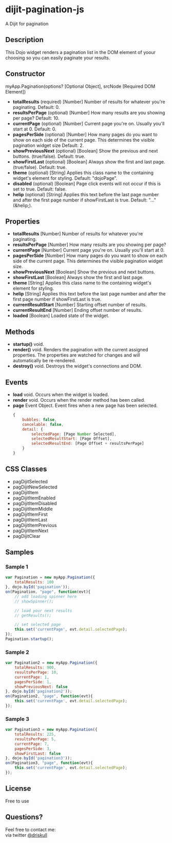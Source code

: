 # dijit-pagination-js
A Dijit for pagination

## Description
This Dojo widget renders a pagination list in the DOM element of yoour choosing so you can easily paginate your results.

## Constructor
myApp.Pagination(options? [Optional Object], srcNode [Required DOM Element])
- **totalResults** (required) [Number] Number of results for whatever you're paginating. Default: 0.
- **resultsPerPage** (optional) [Number] How many results are you showing per page? Default: 10.
- **currentPage** (optional) [Number] Current page you're on. Usually you'll start at 0. Default: 0.
- **pagesPerSide** (optional) [Number] How many pages do you want to show on each side of the current page. This determines the visible pagination widget size Default: 2.
- **showPreviousNext** (optional) [Boolean] Show the previous and next buttons. (true/false). Default: true.
- **showFirstLast** (optional) [Boolean] Always show the first and last page. (true/false). Default: true.
- **theme** (optional) [String] Applies this class name to the containing widget's element for styling. Default: "dojoPage".
- **disabled** (optional) [Boolean] Page click events will not occur if this is set to true. Default: false.
- **helip** (optional) [String] Applies this text before the last page number and after the first page number if showFirstLast is true. Default: "..." (&helip;).

## Properties
- **totalResults** [Number] Number of results for whatever you're paginating.
- **resultsPerPage** [Number] How many results are you showing per page?
- **currentPage** [Number] Current page you're on. Usually you'll start at 0.
- **pagesPerSide** [Number] How many pages do you want to show on each side of the current page. This determines the visible pagination widget size.
- **showPreviousNext** [Boolean] Show the previous and next buttons.
- **showFirstLast** [Boolean] Always show the first and last page.
- **theme** [String] Applies this class name to the containing widget's element for styling.
- **helip** [String] Applies this text before the last page number and after the first page number if showFirstLast is true.
- **currentResultStart** [Number] Starting offset number of results.
- **currentResultEnd** [Number] Ending offset number of results.
- **loaded**  [Boolean] Loaded state of the widget.

## Methods
- **startup()** void.
- **render()** void. Renders the pagination with the current assigned properties. The properties are watched for changes and will automatically be re-rendered.
- **destroy()** void. Destroys the widget's connections and DOM.

## Events
- **load** void. Occurs when the widget is loaded.
- **render** void. Occurs when the render method has been called.
- **page** Event Object. Event fires when a new page has been selected.
	```javascript
	{
		bubbles: false,
		cancelable: false,
		detail: {
			selectedPage: [Page Number Selected],
			selectedResultStart: [Page Offset],
			selectedResultEnd: [Page Offset + resultsPerPage]
		}
	}
	```
	
## CSS Classes
- pagDijitSelected
- pagDijitNewSelected
- pagDijitItem
- pagDijitItemEnabled
- pagDijitItemDisabled
- pagDijitItemMiddle
- pagDijitItemFirst
- pagDijitItemLast
- pagDijitItemPrevious
- pagDijitItemNext
- pagDijitClear

## Samples

### Sample 1
```javascript
var Pagination = new myApp.Pagination({
	totalResults: 100
}, dojo.byId('pagination'));
on(Pagination, "page", function(evt){
	// add loading spinner here
	// showSpinner();

	// load your next results
	// getResults();

	// set selected page
	this.set('currentPage', evt.detail.selectedPage);
});
Pagination.startup();
```

### Sample 2
```javascript
var Pagination2 = new myApp.Pagination({
	totalResults: 900,
	resultsPerPage: 10,
	currentPage: 1,
	pagesPerSide: 1,
	showPreviousNext: false
}, dojo.byId('pagination2'));
on(Pagination2, "page", function(evt){
	this.set('currentPage', evt.detail.selectedPage);
});
```

### Sample 3
```javascript
var Pagination3 = new myApp.Pagination({
	totalResults: 225,
	resultsPerPage: 5,
	currentPage: 7,
	pagesPerSide: 3,
	showFirstLast: false
}, dojo.byId('pagination3'));
on(Pagination3, "page", function(evt){
	this.set('currentPage', evt.detail.selectedPage);
});
```

## License
Free to use

## Questions?
Feel free to contact me:  
via twitter [@driskull](http://twitter.com/#!/driskull "")
